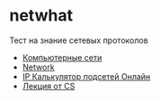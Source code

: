 # netwhat

Тест на знание сетевых протоколов

* [Компьютерные сети](https://www.asozykin.ru/courses/networks_online)
* [Network](https://github.com/markveligod/netwhat/blob/master/README.md)
* [IP Калькулятор подсетей Онлайн](http://infocisco.ru/ip_calculator.php)
* [Лекция от  CS](https://www.youtube.com/watch?v=BJSITWkSDQg&t=71s)

